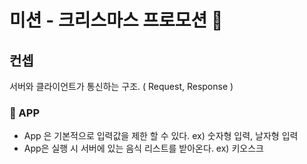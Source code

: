 # 미션 - 크리스마스 프로모션 🌲

## 컨셉

서버와 클라이언트가 통신하는 구조. ( Request, Response )

### 📱 APP

- App 은 기본적으로 입력값을 제한 할 수 있다. ex) 숫자형 입력, 날자형 입력
- App은 실행 시 서버에 있는 음식 리스트를 받아온다. ex) 키오스크

